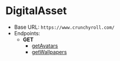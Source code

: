 DigitalAsset
===========
* Base URL: `https://www.crunchyroll.com/`
* Endpoints: 
    * **GET**
        * [getAvatars](./GET/getAvatars.md)
        * [getWallpapers](./GET/getWallpapers.md)
